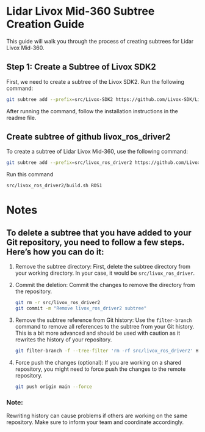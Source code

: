 # Lidar Livox Mid-360 Subtree Creation Guide

This guide will walk you through the process of creating subtrees for Lidar Livox Mid-360.

## Step 1: Create a Subtree of Livox SDK2

First, we need to create a subtree of the Livox SDK2. Run the following command:

```bash
git subtree add --prefix=src/Livox-SDK2 https://github.com/Livox-SDK/Livox-SDK2.git master --squash
```

After running the command, follow the installation instructions in the readme file.

## Create subtree of github livox_ros_driver2

To create a subtree of Lidar Livox Mid-360, use the following command:

```bash
git subtree add --prefix=src/livox_ros_driver2 https://github.com/Livox-SDK/livox_ros_driver2.git master --squash
```

Run this command
```bash
src/livox_ros_driver2/build.sh ROS1
```

# Notes
## To delete a subtree that you have added to your Git repository, you need to follow a few steps. Here’s how you can do it:

1. Remove the subtree directory: First, delete the subtree directory from your working directory. In your case, it would be `src/livox_ros_driver`.

2. Commit the deletion: Commit the changes to remove the directory from the repository.
   ```bash
   git rm -r src/livox_ros_driver2
   git commit -m "Remove livox_ros_driver2 subtree"
   ```

3. Remove the subtree reference from Git history: Use the `filter-branch` command to remove all references to the subtree from your Git history. This is a bit more advanced and should be used with caution as it rewrites the history of your repository.
   ```bash
   git filter-branch -f --tree-filter 'rm -rf src/livox_ros_driver2' HEAD
   ```

4. Force push the changes (optional): If you are working on a shared repository, you might need to force push the changes to the remote repository.
   ```bash
   git push origin main --force
   ```

### Note:
Rewriting history can cause problems if others are working on the same repository. Make sure to inform your team and coordinate accordingly.